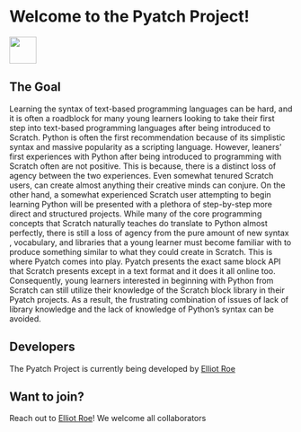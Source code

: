 # Welcome to the Pyatch Project!

<img src="https://bxcoding.com/wp-content/uploads/2023/02/PyatchLogo.png" width="48">

## The Goal

Learning the syntax of text-based programming languages can be hard, and it is often a roadblock for many young learners looking to take their first step into text-based programming languages after being introduced to Scratch. Python is often the first recommendation because of its simplistic syntax and massive popularity as a scripting language. However, leaners’ first experiences with Python after being introduced to programming with Scratch often are not positive. This is because, there is a distinct loss of agency between the two experiences. Even somewhat tenured Scratch users, can create almost anything their creative minds can conjure. On the other hand, a somewhat experienced Scratch user attempting to begin learning Python will be presented with a plethora of step-by-step more direct and structured projects. While many of the core programming concepts that Scratch naturally teaches do translate to Python almost perfectly, there is still a loss of agency from the pure amount of new syntax , vocabulary, and libraries that a young learner must become familiar with to produce something similar to what they could create in Scratch. This is where Pyatch comes into play. Pyatch presents the exact same block API that Scratch presents except in a text format and it does it all online too. Consequently, young learners interested in beginning with Python from Scratch can still utilize their knowledge of the Scratch block library in their Pyatch projects. As a result, the frustrating combination of issues of lack of library knowledge and the lack of knowledge of Python’s syntax can be avoided.

## Developers

The Pyatch Project is currently being developed by [Elliot Roe](https://github.com/ElliotRoe)

## Want to join?

Reach out to [Elliot Roe](https://github.com/ElliotRoe)! We welcome all collaborators
